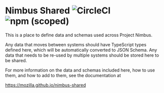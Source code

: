 # Nimbus Shared ![CircleCI](https://img.shields.io/circleci/build/github/mozilla/nimbus-shared) ![npm (scoped)](https://img.shields.io/npm/v/@mozilla/nimbus-shared)

This is a place to define data and schemas used across Project Nimbus.

Any data that moves between systems should have TypeScript types defined here, which will be
automatically converted to JSON Schema. Any data that needs to be re-used by multiple systems should
be stored here to be shared.

For more information on the data and schemas included here, how to use them, and how to add to them,
see the documentation at

https://mozilla.github.io/nimbus-shared
